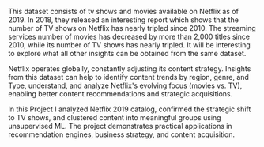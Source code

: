 This dataset consists of tv shows and movies available on Netflix as of 2019. In 2018, they released an interesting report which shows that the number of TV shows on Netflix has nearly tripled since 2010. The streaming services number of movies has decreased by more than 2,000 titles since 2010, while its number of TV shows has nearly tripled. It will be interesting to explore what all other insights can be obtained from the same dataset.

Netflix operates globally, constantly adjusting its content strategy. Insights from this dataset can help to identify content trends by region, genre, and Type, understand, and analyze Netflix's evolving focus (movies vs. TV), enabling better content recommendations and strategic acquisitions.

In this Project I analyzed Netflix 2019 catalog, confirmed the strategic shift to TV shows, and clustered content into meaningful groups using unsupervised ML. The project demonstrates practical applications in recommendation engines, business strategy, and content acquisition.
